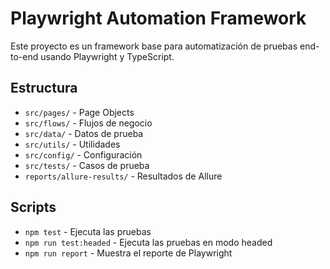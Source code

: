 # Playwright Automation Framework

Este proyecto es un framework base para automatización de pruebas end-to-end usando Playwright y TypeScript.

## Estructura

- `src/pages/` - Page Objects
- `src/flows/` - Flujos de negocio
- `src/data/` - Datos de prueba
- `src/utils/` - Utilidades
- `src/config/` - Configuración
- `src/tests/` - Casos de prueba
- `reports/allure-results/` - Resultados de Allure

## Scripts
- `npm test` - Ejecuta las pruebas
- `npm run test:headed` - Ejecuta las pruebas en modo headed
- `npm run report` - Muestra el reporte de Playwright
